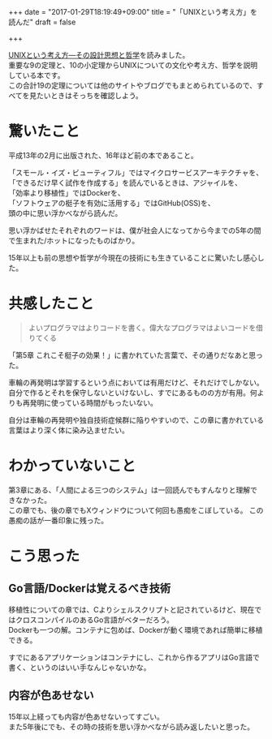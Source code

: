 +++
date = "2017-01-29T18:19:49+09:00"
title = "「UNIXという考え方」を読んだ"
draft = false

+++

[UNIXという考え方―その設計思想と哲学](https://www.amazon.co.jp/UNIX%E3%81%A8%E3%81%84%E3%81%86%E8%80%83%E3%81%88%E6%96%B9%E2%80%95%E3%81%9D%E3%81%AE%E8%A8%AD%E8%A8%88%E6%80%9D%E6%83%B3%E3%81%A8%E5%93%B2%E5%AD%A6-Mike-Gancarz/dp/4274064069)を読みました。  
重要な9の定理と、10の小定理からUNIXについての文化や考え方、哲学を説明している本です。  
この合計19の定理については他のサイトやブログでもまとめられているので、すべてを見たいときはそっちを確認しよう。

# 驚いたこと

平成13年の2月に出版された、16年ほど前の本であること。

「スモール・イズ・ビューティフル」ではマイクロサービスアーキテクチャを、  
「できるだけ早く試作を作成する」を読んでいるときは、アジャイルを、  
「効率より移植性」ではDockerを、  
「ソフトウェアの梃子を有効に活用する」ではGitHub(OSS)を、  
頭の中に思い浮かべながら読んだ。

思い浮かばせたそれぞれのワードは、僕が社会人になってから今までの5年の間で生まれた/ホットになったものばかり。

15年以上も前の思想や哲学が今現在の技術にも生きていることに驚いたし感心した。

# 共感したこと

> よいプログラマはよりコードを書く。偉大なプログラマはよいコードを借りてくる

「第5章 これこそ梃子の効果！」に書かれていた言葉で、その通りだなあと思った。

車輪の再発明は学習するという点においては有用だけど、それだけでしかない。  
自分で作るとそれを保守しないといけないし、すでにあるものの方が有用。何よりも再発明に使っている時間がもったいない。

自分は車輪の再発明や独自技術症候群に陥りやすいので、この章に書かれている言葉はより深く体に染み込ませたい。

# わかっていないこと

第3章にある、「人間による三つのシステム」は一回読んでもすんなりと理解できなかった。  
この章でも、後の章でもXウィンドウについて何回も愚痴をこぼしている。
この愚痴の話が一番印象に残った。

# こう思った

## Go言語/Dockerは覚えるべき技術

移植性についての章では、Cよりシェルスクリプトと記されているけど、現在ではクロスコンパイルのあるGo言語がベターだろう。  
Dockerも一つの解。コンテナに包めば、Dockerが動く環境であれば簡単に移植できる。

すでにあるアプリケーションはコンテナにし、これから作るアプリはGo言語で書く、というのはいい手なんじゃないかな。

## 内容が色あせない

15年以上経っても内容が色あせないってすごい。  
また5年後にでも、その時の技術を思い浮かべながら読み返したいと思った。
